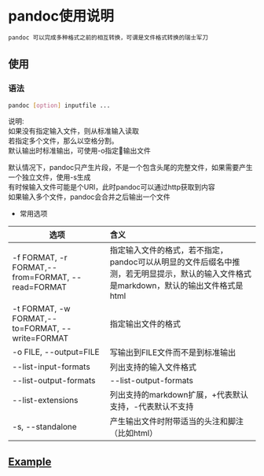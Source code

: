 # pandoc使用说明

```bash
pandoc 可以完成多种格式之前的相互转换，可谓是文件格式转换的瑞士军刀
```

## 使用

### 语法

```bash
pandoc [option] inputfile ...
```

说明:  
如果没有指定输入文件，则从标准输入读取  
若指定多个文件，那么以空格分割。  
默认输出时标准输出，可使用-o指定输出文件

默认情况下，pandoc只产生片段，不是一个包含头尾的完整文件，如果需要产生一个独立文件，使用-s生成  
有时候输入文件可能是个URI，此时pandoc可以通过http获取到内容  
如果输入多个文件，pandoc会合并之后输出一个文件  

* 常用选项  

|选项|含义|
|----|:----|
|-f FORMAT, -r FORMAT,--from=FORMAT, --read=FORMAT|指定输入文件的格式，若不指定，pandoc可以从明显的文件后缀名中推测，若无明显提示，默认的输入文件格式是markdown，默认的输出文件格式是html|
|-t FORMAT, -w FORMAT,--to=FORMAT, --write=FORMAT|指定输出文件的格式|
|-o FILE, --output=FILE|写输出到FILE文件而不是到标准输出|
|--list-input-formats|列出支持的输入文件格式|
|--list-output-formats|--list-output-formats|
|--list-extensions|列出支持的markdown扩展，+代表默认支持，-代表默认不支持|
|-s, --standalone|产生输出文件时附带适当的头注和脚注（比如html）|  

## [Example](http://www.pandoc.org/demos.html)
